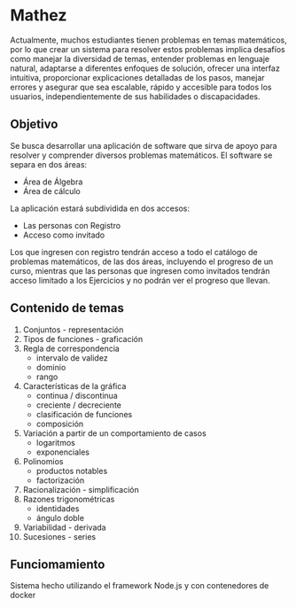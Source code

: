 # **Mathez**

Actualmente, muchos estudiantes tienen problemas en temas matemáticos, por lo que crear un sistema para resolver estos problemas implica desafíos como manejar la diversidad de temas, entender problemas en lenguaje natural, adaptarse a diferentes enfoques de solución, ofrecer una interfaz intuitiva, proporcionar explicaciones detalladas de los pasos, manejar errores y asegurar que sea escalable, rápido y accesible para todos los usuarios, independientemente de sus habilidades o discapacidades.

## **Objetivo**

Se busca desarrollar una aplicación de software que sirva de apoyo para resolver y comprender diversos problemas matemáticos.
El software se separa en dos áreas:

- Área de Álgebra
- Área de cálculo

La aplicación estará subdividida en dos accesos:

- Las personas con Registro
- Acceso como invitado

Los que ingresen con registro tendrán acceso a todo el catálogo de problemas matemáticos, de las dos áreas, incluyendo el progreso de un curso, mientras que las personas que ingresen como invitados tendrán acceso limitado a los Ejercicios y no podrán ver el progreso que llevan.

## **Contenido de temas**

1. Conjuntos - representación
2. Tipos de funciones - graficación
3. Regla de correspondencia
   - intervalo de validez
   - dominio
   - rango
4. Características de la gráfica
   - continua / discontinua
   - creciente / decreciente
   - clasificación de funciones
   - composición
5. Variación a partir de un comportamiento de casos
   - logaritmos
   - exponenciales
6. Polinomios
   - productos notables
   - factorización
7. Racionalización - simplificación
8. Razones trigonométricas
   - identidades
   - ángulo doble
9. Variabilidad - derivada
10. Sucesiones - series

## **Funciomamiento**

Sistema hecho utilizando el framework Node.js y con contenedores de docker
